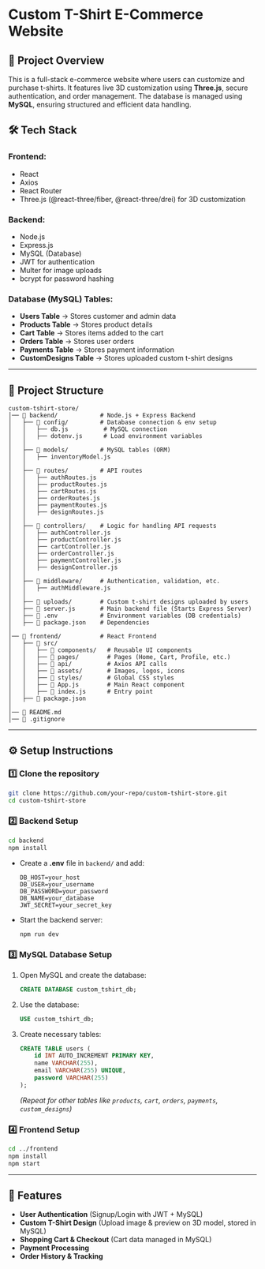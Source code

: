 # Custom T-Shirt E-Commerce Website

## 📌 Project Overview
This is a full-stack e-commerce website where users can customize and purchase t-shirts. It features live 3D customization using **Three.js**, secure authentication, and order management. The database is managed using **MySQL**, ensuring structured and efficient data handling.

## 🛠️ Tech Stack
### **Frontend:**
- React
- Axios
- React Router
- Three.js (@react-three/fiber, @react-three/drei) for 3D customization

### **Backend:**
- Node.js
- Express.js
- MySQL (Database)
- JWT for authentication
- Multer for image uploads
- bcrypt for password hashing

### **Database (MySQL) Tables:**
- **Users Table** → Stores customer and admin data
- **Products Table** → Stores product details
- **Cart Table** → Stores items added to the cart
- **Orders Table** → Stores user orders
- **Payments Table** → Stores payment information
- **CustomDesigns Table** → Stores uploaded custom t-shirt designs

---

## 📂 Project Structure
```
custom-tshirt-store/
│── 📂 backend/            # Node.js + Express Backend
│   ├── 📂 config/         # Database connection & env setup
│   │   ├── db.js          # MySQL connection
│   │   ├── dotenv.js      # Load environment variables
│   │
│   ├── 📂 models/         # MySQL tables (ORM)
│   │   ├── inventoryModel.js 
│   │
│   ├── 📂 routes/         # API routes
│   │   ├── authRoutes.js  
│   │   ├── productRoutes.js
│   │   ├── cartRoutes.js  
│   │   ├── orderRoutes.js  
│   │   ├── paymentRoutes.js  
│   │   ├── designRoutes.js  
│   │
│   ├── 📂 controllers/    # Logic for handling API requests
│   │   ├── authController.js  
│   │   ├── productController.js
│   │   ├── cartController.js  
│   │   ├── orderController.js  
│   │   ├── paymentController.js  
│   │   ├── designController.js  
│   │
│   ├── 📂 middleware/     # Authentication, validation, etc.
│   │   ├── authMiddleware.js
│   │
│   ├── 📂 uploads/        # Custom t-shirt designs uploaded by users
│   ├── 📜 server.js       # Main backend file (Starts Express Server)
│   ├── 📜 .env            # Environment variables (DB credentials)
│   ├── 📜 package.json    # Dependencies
│
│── 📂 frontend/           # React Frontend
│   ├── 📂 src/
│   │   ├── 📂 components/   # Reusable UI components
│   │   ├── 📂 pages/        # Pages (Home, Cart, Profile, etc.)
│   │   ├── 📂 api/          # Axios API calls
│   │   ├── 📂 assets/       # Images, logos, icons
│   │   ├── 📂 styles/       # Global CSS styles
│   │   ├── 📜 App.js        # Main React component
│   │   ├── 📜 index.js      # Entry point
│   ├── 📜 package.json
│
│── 📜 README.md
│── 📜 .gitignore
```

---

## ⚙️ Setup Instructions
### **1️⃣ Clone the repository**
```sh
git clone https://github.com/your-repo/custom-tshirt-store.git
cd custom-tshirt-store
```

### **2️⃣ Backend Setup**
```sh
cd backend
npm install
```
- Create a **.env** file in `backend/` and add:
  ```env
  DB_HOST=your_host
  DB_USER=your_username
  DB_PASSWORD=your_password
  DB_NAME=your_database
  JWT_SECRET=your_secret_key
  ```
- Start the backend server:
  ```sh
  npm run dev
  ```

### **3️⃣ MySQL Database Setup**
1. Open MySQL and create the database:
   ```sql
   CREATE DATABASE custom_tshirt_db;
   ```
2. Use the database:
   ```sql
   USE custom_tshirt_db;
   ```
3. Create necessary tables:
   ```sql
   CREATE TABLE users (
       id INT AUTO_INCREMENT PRIMARY KEY,
       name VARCHAR(255),
       email VARCHAR(255) UNIQUE,
       password VARCHAR(255)
   );
   ```
   _(Repeat for other tables like `products`, `cart`, `orders`, `payments`, `custom_designs`)_

### **4️⃣ Frontend Setup**
```sh
cd ../frontend
npm install
npm start
```

---

## 📌 Features
- **User Authentication** (Signup/Login with JWT + MySQL)
- **Custom T-Shirt Design** (Upload image & preview on 3D model, stored in MySQL)
- **Shopping Cart & Checkout** (Cart data managed in MySQL)
- **Payment Processing**
- **Order History & Tracking**


